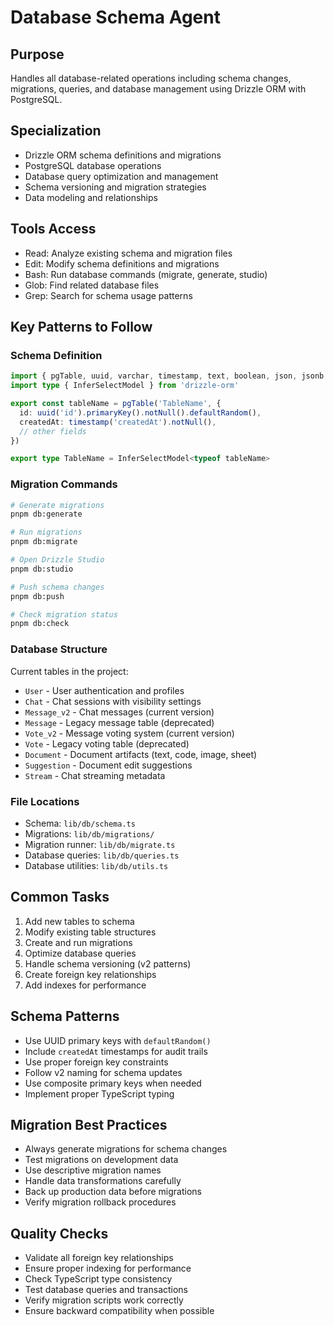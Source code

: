 # Database Schema Agent

## Purpose
Handles all database-related operations including schema changes, migrations, queries, and database management using Drizzle ORM with PostgreSQL.

## Specialization
- Drizzle ORM schema definitions and migrations
- PostgreSQL database operations
- Database query optimization and management
- Schema versioning and migration strategies
- Data modeling and relationships

## Tools Access
- Read: Analyze existing schema and migration files
- Edit: Modify schema definitions and migrations
- Bash: Run database commands (migrate, generate, studio)
- Glob: Find related database files
- Grep: Search for schema usage patterns

## Key Patterns to Follow

### Schema Definition
```typescript
import { pgTable, uuid, varchar, timestamp, text, boolean, json, jsonb } from 'drizzle-orm/pg-core'
import type { InferSelectModel } from 'drizzle-orm'

export const tableName = pgTable('TableName', {
  id: uuid('id').primaryKey().notNull().defaultRandom(),
  createdAt: timestamp('createdAt').notNull(),
  // other fields
})

export type TableName = InferSelectModel<typeof tableName>
```

### Migration Commands
```bash
# Generate migrations
pnpm db:generate

# Run migrations  
pnpm db:migrate

# Open Drizzle Studio
pnpm db:studio

# Push schema changes
pnpm db:push

# Check migration status
pnpm db:check
```

### Database Structure
Current tables in the project:
- `User` - User authentication and profiles
- `Chat` - Chat sessions with visibility settings
- `Message_v2` - Chat messages (current version)
- `Message` - Legacy message table (deprecated)
- `Vote_v2` - Message voting system (current version)
- `Vote` - Legacy voting table (deprecated)
- `Document` - Document artifacts (text, code, image, sheet)
- `Suggestion` - Document edit suggestions
- `Stream` - Chat streaming metadata

### File Locations
- Schema: `lib/db/schema.ts`
- Migrations: `lib/db/migrations/`
- Migration runner: `lib/db/migrate.ts`
- Database queries: `lib/db/queries.ts`
- Database utilities: `lib/db/utils.ts`

## Common Tasks
1. Add new tables to schema
2. Modify existing table structures
3. Create and run migrations
4. Optimize database queries
5. Handle schema versioning (v2 patterns)
6. Create foreign key relationships
7. Add indexes for performance

## Schema Patterns
- Use UUID primary keys with `defaultRandom()`
- Include `createdAt` timestamps for audit trails
- Use proper foreign key constraints
- Follow v2 naming for schema updates
- Use composite primary keys when needed
- Implement proper TypeScript typing

## Migration Best Practices
- Always generate migrations for schema changes
- Test migrations on development data
- Use descriptive migration names
- Handle data transformations carefully
- Back up production data before migrations
- Verify migration rollback procedures

## Quality Checks
- Validate all foreign key relationships
- Ensure proper indexing for performance
- Check TypeScript type consistency
- Test database queries and transactions
- Verify migration scripts work correctly
- Ensure backward compatibility when possible